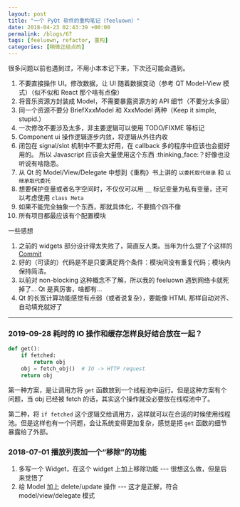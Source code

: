 ```yaml
---
layout: post
title: "一个 PyQt 软件的重构笔记（feeluown）"
date: 2018-04-23 02:43:39 +00:00
permalink: /blogs/67
tags: [feeluown, refactor, 重构]
categories: [稍微正经点的]
---
```

很多问题以前也遇到过，不用小本本记下来，下次还可能会遇到。
 
1. 不要直接操作 UI。修改数据，让 UI 随着数据变动（参考 QT Model-View 模式）（似不似和 React 那个啥有点像）
2. 将音乐资源方封装成 Model，不需要暴露资源方的 API 细节（不要分太多层）
3. 同一个资源不要分 BriefXxxModel 和 XxxModel 两种（Keep it simple, stupid.）
4. 一次修改不要涉及太多，非主要逻辑可以使用 TODO/FIXME 等标记
5. Component ui 操作逻辑逐步内敛，将逻辑从外往内收
6.  闭包在 signal/slot 机制中不要太好用，在 callback 多的程序中应该也会挺好用的。
所以 Javascript 应该会大量使用这个东西 :thinking_face:？好像也没听说有啥隐患。
7. 从 Qt 的 Model/View/Delegate 中想到《重构》书上讲的 `以委托取代继承` 和 `以继承取代委托`
8. 想要保护变量或者名字空间时，不仅仅可以用 `__` 标记变量为私有变量，还可以考虑使用 `class Meta`
9. 如果不能完全抽象一个东西，那就具体化，不要搞个四不像
10. 所有项目都最应该有个配置模块


一些感想

1. 之前的 widgets 部分设计得太失败了，简直反人类。当年为什么提了个这样的 [Commit](https://github.com/cosven/FeelUOwn/commit/90113d6b35516665e2671d9cd07f87fc12faf166)
2. 好的（可读的）代码是不是只要满足两个条件：模块间没有重复代码；模块内保持简洁。
3. 以前对 non-blocking 这种概念不了解，所以我的 feeluown 遇到网络卡就死掉了...
Qt 是真厉害，啥都有...
4. Qt 的长宽计算功能感觉有点弱（或者说复杂），要能像 HTML 那样自动对齐、自动填充就好了

-------------------------------------------

### 2019-09-28 耗时的 IO 操作和缓存怎样良好结合放在一起？

```python
def get():
    if fetched:
        return obj
    obj = fetch_obj()  # IO -> HTTP request
    return obj
```

第一种方案，是让调用方将 `get` 函数放到一个线程池中运行。但是这种方案有个问题，当 obj 已经被 fetch 的话，其实这个操作就没必要放在线程池中了。

第二种，将 `if fetched` 这个逻辑交给调用方，这样就可以在合适的时候使用线程池。但是这样也有一个问题，会让系统变得更加复杂，感觉是把 `get` 函数的细节暴露给了外部。

### 2018-07-01 播放列表加一个“移除”的功能

1. 多写一个 Widget，在这个 widget 上加上移除功能 --- 很想这么做，但是后来觉悟了
2. 给 Model 加上 delete/update 操作 --- 这才是正解，符合 model/view/delegate 模式